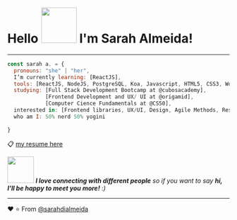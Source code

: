 <h1>Hello <img src="https://media.giphy.com/media/3LCP6RP2SlcaPh6YMe/giphy.gif" width="80">  I'm Sarah Almeida! </h1>

<hr>

```javascript
const sarah a. = {
  pronouns: "she" | "her",
  I’m currently learning: [ReactJS],
  tools: [ReactJS, NodeJS, PostgreSQL, Koa, Javascript, HTML5, CSS3, Wordpress, Git],
  studying: [Full Stack Development Bootcamp at @cubosacademy],
            [Frontend Development and UX/ UI at @origamid],
            [Computer Cience Fundamentals at @CS50],
  interested in: [Frontend libraries, UX/UI, Design, Agile Methods, Responsive Design, Project Management, Open Source],           
  who am I: 50% nerd 50% yogini
 
}
```
:clipboard: [my resume here](https://github.com/sarahdialmeida/sarahdialmeida-resume/blob/main/README.md)

<img src="https://media.giphy.com/media/LnQjpWaON8nhr21vNW/giphy.gif" width="60"> <em><b>I love connecting with different people</b> so if you want to say <b>hi, I'll be happy to meet you more!</b> :)</em>

---

:heart: ⭐️ From [@sarahdialmeida](https://github.com/sarahdialmeida)
